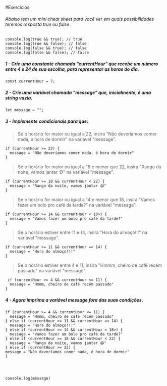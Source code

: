 #Exercícios

###### Abaixo tem um mini cheat sheet para você ver em quais possibilidades teremos resposta true ou false .
```
console.log(true && true); // true
console.log(true && false); // false
console.log(false && true); // false
console.log(false && false); // false
```
##### 1 - Crie uma constante chamada "currentHour" que recebe um número entre 4 e 24 de sua escolha, para representar as horas do dia.
```
const currentHour = 7;
```
##### 2 - Crie uma variável chamada "message" que, inicialmente, é uma string vazia.
```
let message = "";
```
##### 3 - Implemente condicionais para que:
 > Se o horário for maior ou igual a 22, insira "Não deveríamos comer nada, é hora de dormir" na variável "message".
  
  ```
  if (currentHour >= 22) {
    message = "Não deveríamos comer nada, é hora de dormir"
  }
  ```
 > Se o horário for maior ou igual a 18 e menor que 22, insira "Rango da noite, vamos jantar :D" na variável "message".
  
  ```
  if (currentHour >= 18 && currentHour < 22) {
    message = "Rango da noite, vamos jantar 😄"
  }
  ```

 > Se o horário for maior ou igual a 14 e menor que 18, insira "Vamos fazer um bolo pro café da tarde?" na variável "message".
 
  ```
  if (currentHour >= 14 && currentHour < 18>) {
    message = "Vamos fazer um bolo pro café da tarde?"
  }
  ```
 > Se o horário estiver entre 11 e 14, insira "Hora do almoço!!!" na variável "message".
 
  ```
  if (currentHour >= 11 && currentHour =< 14) {
    message = "Hora do almoço!!!"
  }
  ```

 > Se o horário estiver entre 4 e 11, insira "Hmmm, cheiro de café recém passado" na variável "message".
 
  ```
   if (currentHour >= 4 && currentHour <= 11) {
    message = "Hmmm, cheiro de café recém passado"
  }
  ```

##### 4 - Agora imprima a variável message fora das suas condições.
  ```
  if (currentHour >= 4 && currentHour <= 11) {
    message = "Hmmm, cheiro de café recém passado"
  } else if (currentHour >= 11 && currentHour =< 14) {
    message = "Hora do almoço!!!"
  } else if (currentHour >= 14 && currentHour < 18>) {
    message = "Vamos fazer um bolo pro café da tarde?"
  } else if (currentHour >= 18 && currentHour < 22) {
    message = "Rango da noite, vamos jantar 😄"
  } else if (currentHour >= 22) {
  message = "Não deveríamos comer nada, é hora de dormir"
  }

  
  
  
  console.log(message)
  ```
